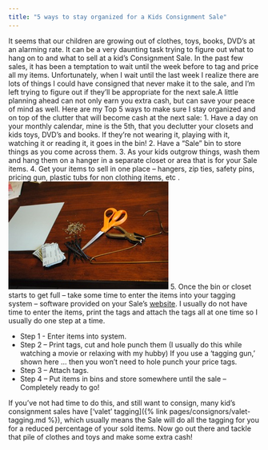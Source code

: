 ```yaml
---
title: "5 ways to stay organized for a Kids Consignment Sale"
---
```


It seems that our children are growing out of clothes, toys, books, DVD’s at an alarming rate. It can be a very daunting task trying to figure out what to hang on to and what to sell at a kid’s Consignment Sale. In the past few sales, it has been a temptation to wait until the week before to tag and price all my items. Unfortunately, when I wait until the last week I realize there are lots of things I could have consigned that never make it to the sale, and I’m left trying to figure out if they’ll be appropriate for the next sale.A little planning ahead can not only earn you extra cash, but can save your peace of mind as well. Here are my Top 5 ways to make sure I stay organized and on top of the clutter that will become cash at the next sale: 1. Have a day on your monthly calendar, mine is the 5th, that you declutter your closets and kids toys, DVD’s and books. If they’re not wearing it, playing with it, watching it or reading it, it goes in the bin! 2. Have a “Sale” bin to store things as you come across them. 3. As your kids outgrow things, wash them and hang them on a hanger in a separate closet or area that is for your Sale items. 4. Get your items to sell in one place – hangers, zip ties, safety pins, pricing gun, plastic tubs for non clothing items, etc . ![Kids Consignment Sale Supplies](/img/blog/Supplies.jpg) 5. Once the bin or closet starts to get full – take some time to enter the items into your tagging system – software provided on your Sale’s [website](/). I usually do not have time to enter the items, print the tags and attach the tags all at one time so I usually do one step at a time.

* Step 1 - Enter items into system.
* Step 2 – Print tags, cut and hole punch them (I usually do this while watching a movie or relaxing with my hubby) If you use a ‘tagging gun,’ shown here … then you won’t need to hole punch your price tags.
* Step 3 – Attach tags.
* Step 4 – Put items in bins and store somewhere until the sale – Completely ready to go!

If you’ve not had time to do this, and still want to consign, many kid’s consignment sales have [‘valet’ tagging]({% link pages/consignors/valet-tagging.md %}), which usually means the Sale will do all the tagging for you for a reduced percentage of your sold items. Now go out there and tackle that pile of clothes and toys and make some extra cash!
